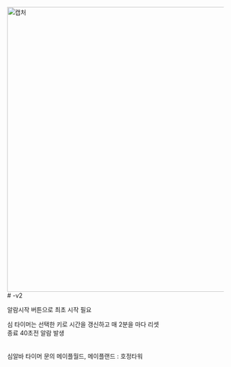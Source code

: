 <img width="662" alt="캡처" src="https://github.com/user-attachments/assets/e6d053d7-5200-45c1-a5c6-35da6bafba13 "># -v2
<br/>


알람시작 버튼으로 최초 시작 필요 <br/>

심 타이머는 선택한 키로 시간을 갱신하고 매 2분을 마다 리셋<br/>
종료 40초전 알람 발생<br/>
<br/><br/>
심알바 타이머 문의 메이플월드, 메이플랜드 : 호정타워

